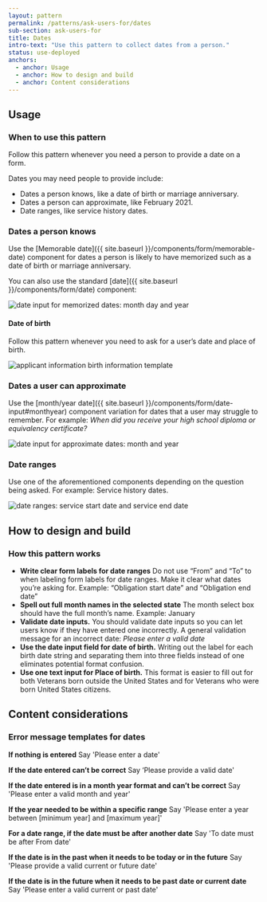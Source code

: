 ```yaml
---
layout: pattern
permalink: /patterns/ask-users-for/dates
sub-section: ask-users-for
title: Dates
intro-text: "Use this pattern to collect dates from a person."
status: use-deployed
anchors:
  - anchor: Usage
  - anchor: How to design and build
  - anchor: Content considerations
---
```


## Usage

### When to use this pattern 

Follow this pattern whenever you need a person to provide a date on a form.

Dates you may need people to provide include:
- Dates a person knows, like a date of birth or marriage anniversary.
- Dates a person can approximate, like February 2021.
- Date ranges, like service history dates.

### Dates a person knows

Use the [Memorable date]({{ site.baseurl }}/components/form/memorable-date) component for dates a person is likely to have memorized such as a date of birth or marriage anniversary. 

You can also use the standard [date]({{ site.baseurl }}/components/form/date) component:

![date input for memorized dates: month day and year]({{site.baseurl}}/images/patterns/ask-users-for/dates/date-input.png) 

#### Date of birth

Follow this pattern whenever you need to ask for a user’s date and place of birth. 

![applicant information birth information template]({{site.baseurl}}/images/patterns/ask-users-for/dates/birth-info.png) 

### Dates a user can approximate

Use the [month/year date]({{ site.baseurl }}/components/form/date-input#monthyear) component variation for dates that a user may struggle to remember. For example: *When did you receive your high school diploma or equivalency certificate?* 

![date input for approximate dates: month and year]({{site.baseurl}}/images/patterns/ask-users-for/dates/date-input-month-year.png) 
 
### Date ranges

Use one of the aforementioned components depending on the question being asked. For example: Service history dates.

![date ranges: service start date and service end date]({{site.baseurl}}/images/patterns/ask-users-for/dates/date-ranges.png) 

## How to design and build 

### How this pattern works

- **Write clear form labels for date ranges** Do not use “From” and “To” to when labeling form labels for date ranges. Make it clear what dates you’re asking for. Example: “Obligation start date” and “Obligation end date” 
- **Spell out full month names in the selected state** The month select box should have the full month’s name. Example: January 
- **Validate date inputs.** You should validate date inputs so you can let users know if they have entered one incorrectly. A general validation message for an incorrect date: *Please enter a valid date*
- **Use the date input field for date of birth.** Writing out the label for each birth date string and separating them into three fields instead of one eliminates potential format confusion.
- **Use one text input for Place of birth.** This format is easier to fill out for both Veterans born outside the United States and for Veterans who were born United States citizens.
 
## Content considerations

### Error message templates for dates

**If nothing is entered**
Say 'Please enter a date'

**If the date entered can’t be correct**
Say ‘Please provide a valid date'

**If the date entered is in a month year format and  can’t be correct**
Say 'Please enter a valid month and year'

**If the year needed to be within a specific range**
Say 'Please enter a year between [minimum year] and [maximum year]'

**For a date range, if the date must be after another date**
Say 'To date must be after From date'

**If the date is in the past when it needs to be today or in the future**
Say 'Please provide a valid current or future date'

**If the date is in the future when it needs to be past date or current date**
Say  'Please enter a valid current or past date'
